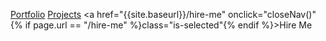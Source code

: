 <a href="{{site.baseurl}}/#portfolio" onclick="closeNav()">Portfolio</a>
<a href="{{site.baseurl}}/#projects" onclick="closeNav()">Projects</a>
<a href="{{site.baseurl}}/hire-me" onclick="closeNav()" {% if page.url == "/hire-me" %}class="is-selected"{% endif %}>Hire Me</a>
